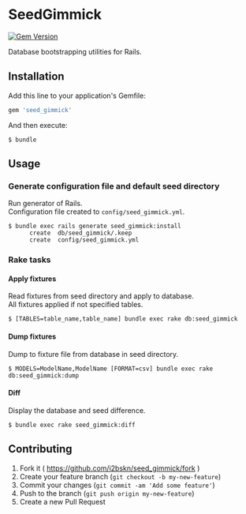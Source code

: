 # SeedGimmick

[![Gem Version](https://badge.fury.io/rb/seed_gimmick.svg)](https://badge.fury.io/rb/seed_gimmick)

Database bootstrapping utilities for Rails.

## Installation

Add this line to your application's Gemfile:

```ruby
gem 'seed_gimmick'
```

And then execute:

    $ bundle

## Usage

### Generate configuration file and default seed directory

Run generator of Rails.  
Configuration file created to `config/seed_gimmick.yml`.

```
$ bundle exec rails generate seed_gimmick:install
      create  db/seed_gimmick/.keep
      create  config/seed_gimmick.yml
```

### Rake tasks

#### Apply fixtures

Read fixtures from seed directory and apply to database.  
All fixtures applied if not specified tables.

```
$ [TABLES=table_name,table_name] bundle exec rake db:seed_gimmick
```

#### Dump fixtures

Dump to fixture file from database in seed directory.

```
$ MODELS=ModelName,ModelName [FORMAT=csv] bundle exec rake db:seed_gimmick:dump
```

#### Diff

Display the database and seed difference.

```
$ bundle exec rake seed_gimmick:diff
```

## Contributing

1. Fork it ( https://github.com/i2bskn/seed_gimmick/fork )
2. Create your feature branch (`git checkout -b my-new-feature`)
3. Commit your changes (`git commit -am 'Add some feature'`)
4. Push to the branch (`git push origin my-new-feature`)
5. Create a new Pull Request
